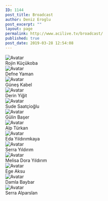 ```yaml
---
ID: 1144
post_title: Broadcast
author: Deniz Eroglu
post_excerpt: ""
layout: page
permalink: http://www.acilive.tv/broadcast/
published: true
post_date: 2019-03-28 12:54:08
---
```

<!-- wp:html -->
<div class="our-members-div container">
  <div class="row justify-content-center">
    <div class="crew-members container col-6 col-sm-4 order-1">
      <img class="rounded mx-auto d-block crew-image " src="http://www.acilive.tv/wp-content/uploads/2019/04/1586-Rojin-Z.jpg" alt="Avatar">
      <div class="middle">
        <div class="text">Rojin Küçükoba</div>
      </div>
    </div>
    <div class="crew-members container container col-6 col-sm-4"> <img class="rounded mx-auto d-block crew-image " src="http://www.acilive.tv/wp-content/uploads/2019/04/1656-Defne-Yaman.jpg" alt="Avatar">
      <div class="middle">
        <div class="text">Defne Yaman</div>
      </div>
    </div>
    <div class="crew-members container col-6 col-sm-4 "> <img class="rounded mx-auto d-block crew-image "http://www.acilive.tv/wp-content/uploads/2019/04/1570-Güneş-Kabel.jpg" alt="Avatar "> 
      <div class="middle ">
        <div class="text ">Güneş Kabel</div>
      </div>
    </div>
    <div class="crew-members container col-6 col-sm-4 "> <img class="rounded mx-auto d-block crew-image " src="http://www.acilive.tv/wp-content/uploads/2019/04/1822-Derin-Yiğit.jpg" alt="Avatar ">
      <div class="middle ">
        <div class="text ">Derin Yiğit</div>
      </div>
    </div>
    <div class="crew-members container col-6 col-sm-4 "> <img class="rounded mx-auto d-block crew-image " src="http://www.acilive.tv/wp-content/uploads/2019/04/1727-Sude-Saatçıoğlu.jpg" alt="Avatar "> 
      <div class="middle ">
        <div class="text ">Sude Saatçioğlu</div>
      </div>
    </div>
<div class="crew-members container col-6 col-sm-4 "> <img class="rounded mx-auto d-block crew-image " src="http://www.acilive.tv/wp-content/uploads/2019/04/1715-Gülin-Başer.jpg" alt="Avatar "> 
      <div class="middle ">
        <div class="text ">Gülin Başer</div>
      </div>
    </div>
<div class="crew-members container col-6 col-sm-4 "> <img class="rounded mx-auto d-block crew-image " src="#" alt="Avatar "> 
      <div class="middle ">
        <div class="text ">Alp Türkan</div>
      </div>
    </div>
<div class="our-members-div container">
  <div class="row justify-content-center">
    <div class="crew-members container col-6 col-sm-4 order-1">
      <img class="rounded mx-auto d-block crew-image " src="http://www.acilive.tv/wp-content/uploads/2019/04/1688-Eda-Yıldırımkaya.jpg" alt="Avatar">
      <div class="middle">
        <div class="text">Eda Yıldırımkaya</div>
      </div>
    </div>
    <div class="crew-members container container col-6 col-sm-4"> <img class="rounded mx-auto d-block crew-image " src="http://www.acilive.tv/wp-content/uploads/2019/04/1723-Serra-Yıldırım.jpg" alt="Avatar">
      <div class="middle">
        <div class="text">Serra Yıldırım</div>
      </div>
    </div>
    <div class="crew-members container col-6 col-sm-4 "> <img class="rounded mx-auto d-block crew-image "http://www.acilive.tv/wp-content/uploads/2019/04/878_MELYSA_DORA_YILDIRIM.jpg" alt="Avatar "> 
      <div class="middle ">
        <div class="text ">Melisa Dora Yıldırım</div>
      </div>
    </div>
    <div class="crew-members container col-6 col-sm-4 "> <img class="rounded mx-auto d-block crew-image " src="http://www.acilive.tv/wp-content/uploads/2019/04/883_EGE_AKSU.jpg" alt="Avatar ">
      <div class="middle ">
        <div class="text ">Ege Aksu</div>
      </div>
    </div>
    <div class="crew-members container col-6 col-sm-4 "> <img class="rounded mx-auto d-block crew-image " src="http://www.acilive.tv/wp-content/uploads/2019/04/847_DAMLA_BAYBAR.jpg" alt="Avatar "> 
      <div class="middle ">
        <div class="text ">Damla Baybar</div>
      </div>
    </div>
<div class="crew-members container col-6 col-sm-4 "> <img class="rounded mx-auto d-block crew-image " src="http://www.acilive.tv/wp-content/uploads/2019/04/897_SERRA_ALPARSLAN.jpg" alt="Avatar "> 
      <div class="middle ">
        <div class="text ">Serra Alparslan</div>
      </div>
    </div>
  </div>
<!-- /wp:html -->